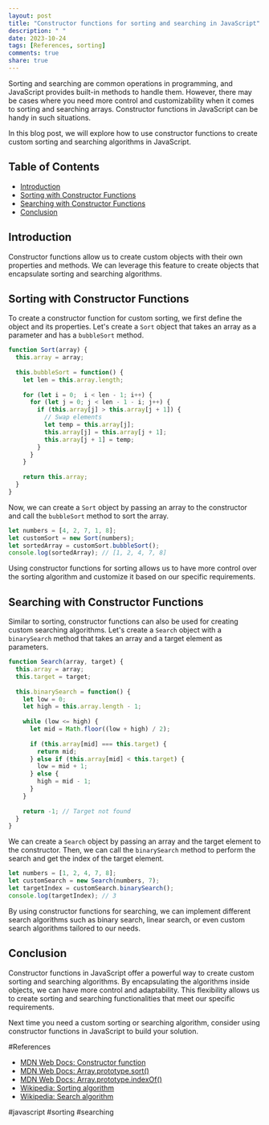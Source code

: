 ```yaml
---
layout: post
title: "Constructor functions for sorting and searching in JavaScript"
description: " "
date: 2023-10-24
tags: [References, sorting]
comments: true
share: true
---
```


Sorting and searching are common operations in programming, and JavaScript provides built-in methods to handle them. However, there may be cases where you need more control and customizability when it comes to sorting and searching arrays. Constructor functions in JavaScript can be handy in such situations.

In this blog post, we will explore how to use constructor functions to create custom sorting and searching algorithms in JavaScript.

## Table of Contents
- [Introduction](#introduction)
- [Sorting with Constructor Functions](#sorting-with-constructor-functions)
- [Searching with Constructor Functions](#searching-with-constructor-functions)
- [Conclusion](#conclusion)

## Introduction

Constructor functions allow us to create custom objects with their own properties and methods. We can leverage this feature to create objects that encapsulate sorting and searching algorithms.

## Sorting with Constructor Functions

To create a constructor function for custom sorting, we first define the object and its properties. Let's create a `Sort` object that takes an array as a parameter and has a `bubbleSort` method.

```javascript
function Sort(array) {
  this.array = array;
  
  this.bubbleSort = function() {
    let len = this.array.length;
    
    for (let i = 0;  i < len - 1; i++) {
      for (let j = 0; j < len - 1 - i; j++) {
        if (this.array[j] > this.array[j + 1]) {
          // Swap elements
          let temp = this.array[j];
          this.array[j] = this.array[j + 1];
          this.array[j + 1] = temp;
        }
      }
    }
    
    return this.array;
  }
}
```

Now, we can create a `Sort` object by passing an array to the constructor and call the `bubbleSort` method to sort the array.

```javascript
let numbers = [4, 2, 7, 1, 8];
let customSort = new Sort(numbers);
let sortedArray = customSort.bubbleSort();
console.log(sortedArray); // [1, 2, 4, 7, 8]
```

Using constructor functions for sorting allows us to have more control over the sorting algorithm and customize it based on our specific requirements.

## Searching with Constructor Functions

Similar to sorting, constructor functions can also be used for creating custom searching algorithms. Let's create a `Search` object with a `binarySearch` method that takes an array and a target element as parameters.

```javascript
function Search(array, target) {
  this.array = array;
  this.target = target;
  
  this.binarySearch = function() {
    let low = 0;
    let high = this.array.length - 1;
    
    while (low <= high) {
      let mid = Math.floor((low + high) / 2);
      
      if (this.array[mid] === this.target) {
        return mid;
      } else if (this.array[mid] < this.target) {
        low = mid + 1;
      } else {
        high = mid - 1;
      }
    }
    
    return -1; // Target not found
  }
}
```

We can create a `Search` object by passing an array and the target element to the constructor. Then, we can call the `binarySearch` method to perform the search and get the index of the target element.

```javascript
let numbers = [1, 2, 4, 7, 8];
let customSearch = new Search(numbers, 7);
let targetIndex = customSearch.binarySearch();
console.log(targetIndex); // 3
```

By using constructor functions for searching, we can implement different search algorithms such as binary search, linear search, or even custom search algorithms tailored to our needs.

## Conclusion

Constructor functions in JavaScript offer a powerful way to create custom sorting and searching algorithms. By encapsulating the algorithms inside objects, we can have more control and adaptability. This flexibility allows us to create sorting and searching functionalities that meet our specific requirements.

Next time you need a custom sorting or searching algorithm, consider using constructor functions in JavaScript to build your solution.

#References
- [MDN Web Docs: Constructor function](https://developer.mozilla.org/en-US/docs/Web/JavaScript/Reference/Global_Objects/Function/constructor)
- [MDN Web Docs: Array.prototype.sort()](https://developer.mozilla.org/en-US/docs/Web/JavaScript/Reference/Global_Objects/Array/sort)
- [MDN Web Docs: Array.prototype.indexOf()](https://developer.mozilla.org/en-US/docs/Web/JavaScript/Reference/Global_Objects/Array/indexOf)
- [Wikipedia: Sorting algorithm](https://en.wikipedia.org/wiki/Sorting_algorithm)
- [Wikipedia: Search algorithm](https://en.wikipedia.org/wiki/Search_algorithm)

#javascript #sorting #searching